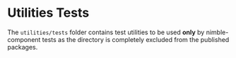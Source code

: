 # Utilities Tests

The `utilities/tests` folder contains test utilities to be used **only** by nimble-component tests as the directory is completely excluded from the published packages.
